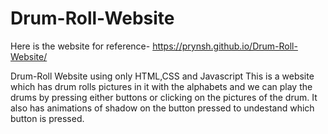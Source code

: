 # Drum-Roll-Website
Here is the website for reference- https://prynsh.github.io/Drum-Roll-Website/

Drum-Roll Website using only HTML,CSS and Javascript
This is a website which has drum rolls pictures in it with the alphabets and we can play the drums by pressing either buttons or clicking on the pictures of the drum.
It also has animations of shadow on the button pressed to undestand which button is pressed.



